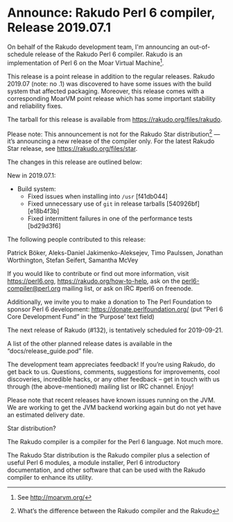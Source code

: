 # Announce: Rakudo Perl 6 compiler, Release 2019.07.1

On behalf of the Rakudo development team, I'm announcing an out-of-schedule
release of the Rakudo Perl 6 compiler. Rakudo is an implementation of Perl 6 on
the Moar Virtual Machine[^1].

This release is a point release in addition to the regular releases. Rakudo
2019.07 (note: no .1) was discovered to have some issues with the build system
that affected packaging. Moreover, this release comes with a corresponding
MoarVM point release which has some important stability and reliability fixes.

The tarball for this release is available from
<https://rakudo.org/files/rakudo>.

Please note: This announcement is not for the Rakudo Star distribution[^2] —
it’s announcing a new release of the compiler only. For the latest Rakudo Star
release, see <https://rakudo.org/files/star>.

The changes in this release are outlined below:

New in 2019.07.1:

- Build system:
  - Fixed issues when installing into `/usr` [f41db044]
  - Fixed unnecessary use of `git` in release tarballs [540926bf][e18b4f3b]
  - Fixed intermittent failures in one of the performance tests [bd29d3f6]

The following people contributed to this release:

Patrick Böker, Aleks-Daniel Jakimenko-Aleksejev, Timo Paulssen, Jonathan
Worthington, Stefan Seifert, Samantha McVey

If you would like to contribute or find out more information, visit
<https://perl6.org>, <https://rakudo.org/how-to-help>, ask on the
<perl6-compiler@perl.org> mailing list, or ask on IRC #perl6 on freenode.

Additionally, we invite you to make a donation to The Perl Foundation to sponsor
Perl 6 development: <https://donate.perlfoundation.org/> (put “Perl 6 Core
Development Fund” in the ‘Purpose’ text field)

The next release of Rakudo (#132), is tentatively scheduled for 2019-09-21.

A list of the other planned release dates is available in the
“docs/release_guide.pod” file.

The development team appreciates feedback! If you’re using Rakudo, do get back
to us. Questions, comments, suggestions for improvements, cool discoveries,
incredible hacks, or any other feedback – get in touch with us through (the
above-mentioned) mailing list or IRC channel. Enjoy!

Please note that recent releases have known issues running on the JVM. We are
working to get the JVM backend working again but do not yet have an estimated
delivery date.

[^1]: See <http://moarvm.org/>
[^2]: What’s the difference between the Rakudo compiler and the Rakudo

Star distribution?

The Rakudo compiler is a compiler for the Perl 6 language. Not much more.

The Rakudo Star distribution is the Rakudo compiler plus a selection of useful
Perl 6 modules, a module installer, Perl 6 introductory documentation, and other
software that can be used with the Rakudo compiler to enhance its utility.
